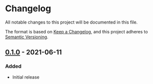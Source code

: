 # Changelog
All notable changes to this project will be documented in this file.

The format is based on [Keep a Changelog](https://keepachangelog.com/en/1.0.0/),
and this project adheres to [Semantic Versioning](https://semver.org/spec/v2.0.0.html).

## [0.1.0] - 2021-06-11
### Added
- Initial release

[0.1.0]: https://github.com/CirrusNeptune/mpegts-io/releases/tag/0.1.0
